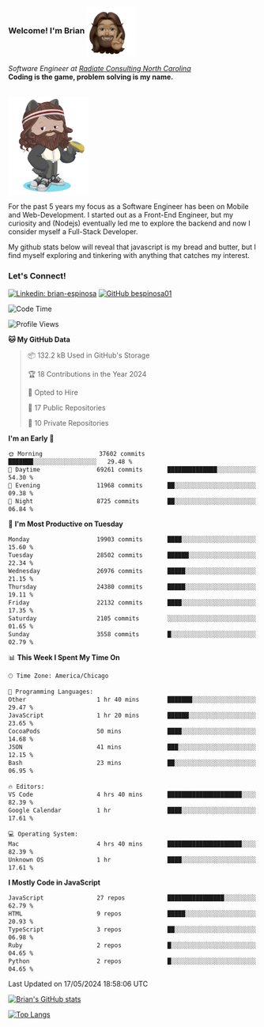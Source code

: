 ###  Welcome! I'm Brian <img align="center" src="https://github.com/bespinosa01/bespinosa01/blob/main/assets/peace-animoji.png" height="100" /></h2>
<p><em>Software Engineer at <a href="https://www.radiateconsulting.coop/north-carolina-tech-coop">Radiate Consulting North Carolina</a>
 <br/>
<!-- </br>Developer Consultant at <a href="https://codethedream.org/">Code The Dream</a> -->
</em> <b>Coding is the game, problem solving is my name.</b></p>

<br/>


 <img align="center" src="https://github.com/bespinosa01/bespinosa01/blob/main/assets/octo-me.png" height="200" /> 
 <p>
 For the past 5 years my focus as a Software Engineer has been on Mobile and Web-Development. I started out as a Front-End Engineer, but my curiosity and (Nodejs) eventually led me to explore the backend and now I consider myself a Full-Stack Developer.
</p>
<p>
 My github stats below will reveal that javascript is my bread and butter, but I find myself exploring and tinkering with anything that catches my interest. 
 </p>
 
 
### Let's Connect!

[![Linkedin: brian-espinosa](https://img.shields.io/badge/-brian--espinosa-blue?style=flat-square&logo=Linkedin&logoColor=white&link=https://www.linkedin.com/in/brian-espinosa/)](https://www.linkedin.com/in/brian-espinosa/)
[![GitHub bespinosa01](https://img.shields.io/github/followers/bespinosa01?label=follow&style=social)](https://github.com/bespinosa01)



<!--START_SECTION:waka-->
![Code Time](http://img.shields.io/badge/Code%20Time-1%2C531%20hrs%207%20mins-blue)

![Profile Views](http://img.shields.io/badge/Profile%20Views-0-blue)

**🐱 My GitHub Data** 

> 📦 132.2 kB Used in GitHub's Storage 
 > 
> 🏆 18 Contributions in the Year 2024
 > 
> 💼 Opted to Hire
 > 
> 📜 17 Public Repositories 
 > 
> 🔑 10 Private Repositories 
 > 
**I'm an Early 🐤** 

```text
🌞 Morning                37602 commits       ███████░░░░░░░░░░░░░░░░░░   29.48 % 
🌆 Daytime                69261 commits       ██████████████░░░░░░░░░░░   54.30 % 
🌃 Evening                11968 commits       ██░░░░░░░░░░░░░░░░░░░░░░░   09.38 % 
🌙 Night                  8725 commits        ██░░░░░░░░░░░░░░░░░░░░░░░   06.84 % 
```
📅 **I'm Most Productive on Tuesday** 

```text
Monday                   19903 commits       ████░░░░░░░░░░░░░░░░░░░░░   15.60 % 
Tuesday                  28502 commits       ██████░░░░░░░░░░░░░░░░░░░   22.34 % 
Wednesday                26976 commits       █████░░░░░░░░░░░░░░░░░░░░   21.15 % 
Thursday                 24380 commits       █████░░░░░░░░░░░░░░░░░░░░   19.11 % 
Friday                   22132 commits       ████░░░░░░░░░░░░░░░░░░░░░   17.35 % 
Saturday                 2105 commits        ░░░░░░░░░░░░░░░░░░░░░░░░░   01.65 % 
Sunday                   3558 commits        █░░░░░░░░░░░░░░░░░░░░░░░░   02.79 % 
```


📊 **This Week I Spent My Time On** 

```text
🕑︎ Time Zone: America/Chicago

💬 Programming Languages: 
Other                    1 hr 40 mins        ███████░░░░░░░░░░░░░░░░░░   29.47 % 
JavaScript               1 hr 20 mins        ██████░░░░░░░░░░░░░░░░░░░   23.65 % 
CocoaPods                50 mins             ████░░░░░░░░░░░░░░░░░░░░░   14.68 % 
JSON                     41 mins             ███░░░░░░░░░░░░░░░░░░░░░░   12.15 % 
Bash                     23 mins             ██░░░░░░░░░░░░░░░░░░░░░░░   06.95 % 

🔥 Editors: 
VS Code                  4 hrs 40 mins       █████████████████████░░░░   82.39 % 
Google Calendar          1 hr                ████░░░░░░░░░░░░░░░░░░░░░   17.61 % 

💻 Operating System: 
Mac                      4 hrs 40 mins       █████████████████████░░░░   82.39 % 
Unknown OS               1 hr                ████░░░░░░░░░░░░░░░░░░░░░   17.61 % 
```

**I Mostly Code in JavaScript** 

```text
JavaScript               27 repos            ████████████████░░░░░░░░░   62.79 % 
HTML                     9 repos             █████░░░░░░░░░░░░░░░░░░░░   20.93 % 
TypeScript               3 repos             ██░░░░░░░░░░░░░░░░░░░░░░░   06.98 % 
Ruby                     2 repos             █░░░░░░░░░░░░░░░░░░░░░░░░   04.65 % 
Python                   2 repos             █░░░░░░░░░░░░░░░░░░░░░░░░   04.65 % 
```




 Last Updated on 17/05/2024 18:58:06 UTC
<!--END_SECTION:waka-->


<!--  Github STATS -->
[![Brian's GitHub stats](https://github-readme-stats.vercel.app/api?username=bespinosa01&hide=stars,contribs&count_private=true&show_icons=true)](https://github.com/anuraghazra/github-readme-stats)

[![Top Langs](https://github-readme-stats.vercel.app/api/top-langs/?username=bespinosa01&layout=compact)](https://github.com/anuraghazra/github-readme-stats)



<!--
**bespinosa01/bespinosa01** is a ✨ _special_ ✨ repository because its `README.md` (this file) appears on your GitHub profile.

Here are some ideas to get you started:

- 🔭 I’m currently working on ...
- 🌱 I’m currently learning ...
- 👯 I’m looking to collaborate on ...
- 🤔 I’m looking for help with ...
- 💬 Ask me about ...
- 📫 How to reach me: ...
- 😄 Pronouns: ...
- ⚡ Fun fact: ...
-->

